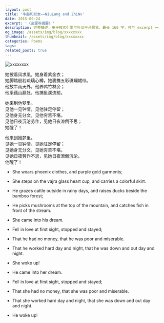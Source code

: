 ```yaml
---
layout: post
title: '牛郎和织女——NiuLang and ZhiNv'
date: 2015-06-24
excerpt: '（这里写摘要）'
description: 完整描述，用于搜索引擎与社交平台预览，最长 160 字，可与 excerpt 一致
og_image: /assets/img/blog/xxxxxxxx
thumbnail: /assets/img/blog/xxxxxxxx
categories: Poems
tags: 
related_posts: true
---
```


<img src="/assets/img/blog/xxxxxxxx" alt="xxxxxxxx">

她披着凤求凰，她身着紫金衣；  
她脚踏般若琉璃心樽，她裹携五彩斑斓裙带。  
他放牛雨天外，他养鸭竹林旁；  
他采菇山巅处，他捕鱼溪流前。

她来到他梦里。  
见他一见钟情，见他驻足停留；  
见他身无分文，见他穷苦不堪。  
见他日夜沉沦劳作，见他日夜潦倒不思；  
她醒了！

他来到她梦里。  
见她一见钟情，见她驻足停留；  
见她身无分文，见她穷苦不堪。  
见她日夜劳作不思，见她日夜潦倒沉沦。  
他醒了！

- She wears phoenix clothes, and purple gold garments;
- She steps on the vajra glass heart cup, and carries a colorful skirt.
- He grazes cattle outside in rainy days, and raises ducks beside the bamboo forest;
- He picks mushrooms at the top of the mountain, and catches fish in front of the stream.

- She came into his dream.
- Fell in love at first sight, stopped and stayed;
- That he had no money, that he was poor and miserable.
- That he worked hard day and night, that he was down and out day and night.
- She woke up!

- He came into her dream.
- Fell in love at first sight, stopped and stayed;
- That she had no money, that she was poor and miserable.
- That she worked hard day and night, that she was down and out day and night.
- He woke up!